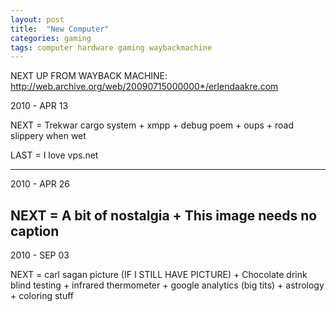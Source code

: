 ```yaml
---
layout: post
title:  "New Computer"
categories: gaming
tags: computer hardware gaming waybackmachine
---
```


NEXT UP FROM WAYBACK MACHINE:
http://web.archive.org/web/20090715000000*/erlendaakre.com

2010 - APR 13

NEXT = Trekwar cargo system   +   xmpp     +   debug poem    +   oups     +   road slippery when wet

LAST = I love vps.net

-----

2010 - APR 26

NEXT = A bit of nostalgia   +   This image needs no caption
-------

2010 - SEP 03

NEXT = carl sagan picture (IF I STILL HAVE PICTURE) + Chocolate drink blind testing + infrared thermometer + google analytics (big tits)  +  astrology  +  coloring stuff

